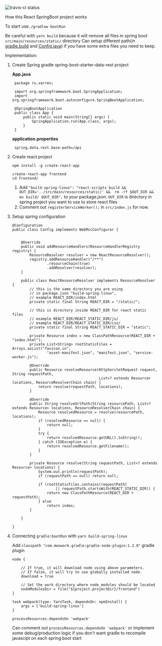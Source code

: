 ![travis-ci status](https://travis-ci.org/varren/SpringBootReactExample.svg?branch=master)

How this React SpringBoot project works


To start use`./gradlew bootRun`

Be careful with `yarn build` because it will remove all files in spring boot `src/main/resources/static/` directory
Can setup different path(in [gradle.build](https://github.com/varren/SpringBootReactExample/blob/master/build.gradle#L66) and [Config.java](https://github.com/varren/SpringBootReactExample/blob/master/src/main/java/ru/varren/Config.java#L43)) if you have some extra files you need to keep.



Implementation:
 
 1. Create Spring gradle spring-boot-starter-data-rest project
 
     **App.java** 
     
         package ru.varren;
         
         import org.springframework.boot.SpringApplication;
         import org.springframework.boot.autoconfigure.SpringBootApplication;
         
         @SpringBootApplication
         public class App {
             public static void main(String[] args) {
                 SpringApplication.run(App.class, args);
             }
         }
     
     **application.properties**
     
         spring.data.rest.base-path=/api
         
 2. Create react project
 
        npm install -g create-react-app
         
        create-react-app frontend
        cd frontend/
    1. Add `"build-spring-linux": "react-scripts build && OUT_DIR='../src/main/resources/static/' &&  rm -rf $OUT_DIR &&  mv build/ $OUT_DIR",`
    to your package.json. 
       `OUT_DIR` is directory in spring project you want to use to store react files
    2. Comment out `registerServiceWorker();` in `src/index.js` for now.
    
 3. Setup spring configuration
  
        @Configuration
        public class Config implements WebMvcConfigurer {
        
        
            @Override
            public void addResourceHandlers(ResourceHandlerRegistry registry) {
                ResourceResolver resolver = new ReactResourceResolver();
                registry.addResourceHandler("/**")
                        .resourceChain(true)
                        .addResolver(resolver);
            }
        
            public class ReactResourceResolver implements ResourceResolver {
                // this is the same directory you are using 
                // in package.json "build-spring-linux",
                // example REACT_DIR/index.html
                private static final String REACT_DIR = "/static/";
        
                // this is directory inside REACT_DIR for react static files
                // example REACT_DIR/REACT_STATIC_DIR/js/
                // example REACT_DIR/REACT_STATIC_DIR/css/
                private static final String REACT_STATIC_DIR = "static";
        
                private Resource index = new ClassPathResource(REACT_DIR + "index.html");
                private List<String> rootStaticFiles = Arrays.asList("favicon.io",
                        "asset-manifest.json", "manifest.json", "service-worker.js");
        
                @Override
                public Resource resolveResource(HttpServletRequest request, String requestPath,
                                                List<? extends Resource> locations, ResourceResolverChain chain) {
                    return resolve(requestPath, locations);
                }
        
                @Override
                public String resolveUrlPath(String resourcePath, List<? extends Resource> locations, ResourceResolverChain chain) {
                    Resource resolvedResource = resolve(resourcePath, locations);
                    if (resolvedResource == null) {
                        return null;
                    }
                    try {
                        return resolvedResource.getURL().toString();
                    } catch (IOException e) {
                        return resolvedResource.getFilename();
                    }
                }
        
                private Resource resolve(String requestPath, List<? extends Resource> locations) {
                    System.out.println(requestPath);
                    if (requestPath == null) return null;
        
                    if (rootStaticFiles.contains(requestPath)
                            || requestPath.startsWith(REACT_STATIC_DIR)) {
                        return new ClassPathResource(REACT_DIR + requestPath);
                    } else
                        return index;
                }
        
            }
        
        }

   4. Connecting `gradle:bootRun` with `yarn build-spring-linux`
        
        Add  `classpath "com.moowork.gradle:gradle-node-plugin:1.2.0"` gradle plugin

          node {
            
              // If true, it will download node using above parameters.
              // If false, it will try to use globally installed node.
              download = true
            
              // Set the work directory where node_modules should be located
              nodeModulesDir = file("${project.projectDir}/frontend")
          }
            
          task webpack(type: YarnTask, dependsOn: npmInstall) {
              args = ['build-spring-linux']
          }
          
          processResources.dependsOn 'webpack'
      Can comment out  `processResources.dependsOn 'webpack'` or implement some debug/production logic if you don't want gradle to recompile javascipt on each spring boot start